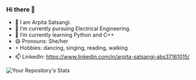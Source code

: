 ### Hi there 👋

- 👯 I am Arpita Satsangi.
- 📖 I’m currently pursuing Electrical Engineering.
- 🌱 I’m currently learning Python and C++
- 😄 Pronouns: She/her
- ⚡ Hobbies: dancing, singing, reading, walking
- 📫 LinkedIn: https://www.linkedin.com/in/arpita-satsangi-abs37161015/

![Your Repository's Stats](https://github-readme-stats.vercel.app/api?username=ArpitaSatsangi&show_icons=true)


<!--
**ArpitaSatsangi/ArpitaSatsangi** is a ✨ _special_ ✨ repository because its `README.md` (this file) appears on your GitHub profile.

Here are some ideas to get you started:

- 🔭 I’m currently working on ...
- 🌱 I’m currently learning ...
- 👯 I’m looking to collaborate on ...
- 🤔 I’m looking for help with ...
- 💬 Ask me about ...
- 📫 How to reach me: ...
- 😄 Pronouns: ...
- ⚡ Fun fact: ...
-->
